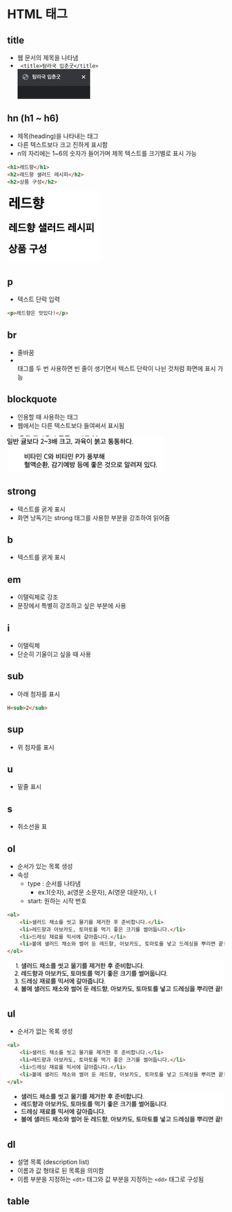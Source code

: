 # HTML 태그

## title
- 웹 문서의 제목을 나타냄
- ``` <title>탐라국 입춘굿</title>```<br>
![title](../../img/title_tag.png)
  
## hn (h1 ~ h6)
- 제목(heading)을 나타내는 태그
- 다른 텍스트보다 크고 진하게 표시함
- n의 자리에는 1~6의 숫자가 들어가며 제목 텍스트를 크기별로 표시 가능
```html
<h1>레드향</h1>
<h2>레드향 샐러드 레시피</h2>
<h2>상품 구성</h2>
```
![img.png](../../img/hn_tag.png)

## p
- 텍스트 단락 입력
```html
<p>레드향은 맛있다!</p>
```

## br
- 줄바꿈
- <br> 태그를 두 번 사용하면 빈 줄이 생기면서 텍스트 단락이 나뉜 것처럼 화면에 표시 가능

## blockquote
- 인용할 때 사용하는 태그
- 웹에서는 다른 텍스트보다 들여써서 표시됨

![img_1.png](../../img/blockquote_tag.png)

## strong
- 텍스트를 굵게 표시
- 화면 낭독기는 strong 태그를 사용한 부분을 강조하여 읽어줌

## b
- 텍스트를 굵게 표시

## em
- 이탤릭체로 강조
- 문장에서 특별히 강조하고 싶은 부분에 사용

## i
- 이탤릭체
- 단순히 기울이고 싶을 때 사용

## sub
- 아래 첨자를 표시
```html
H<sub>2</sub>
```

## sup
- 위 첨자를 표시

## u
- 밑줄 표시

## s
- 취소선을 표

## ol
- 순서가 있는 목록 생성
- 속성
    + type : 순서를 나타냄
        + ex.1(숫자), a(영문 소문자), A(영문 대문자), i, I
    + start: 원하는 시작 번호 
```html
<ol>
    <li>샐러드 채소를 씻고 물기를 제거한 후 준비합니다.</li>
    <li>레드향과 아보카도, 토마토를 먹기 좋은 크기를 썰어둡니다.</li>
    <li>드레싱 재료를 믹서에 갈아줍니다.</li>
    <li>볼에 샐러드 채소와 썰어 둔 레드향, 아보카도, 토마토를 넣고 드레싱을 뿌리면 끝!</li>
</ol>
```
![img.png](../../img/ol_tag.png)

## ul 
- 순서가 없는 목록 생성
```html
<ul>
    <li>샐러드 채소를 씻고 물기를 제거한 후 준비합니다.</li>
    <li>레드향과 아보카도, 토마토를 먹기 좋은 크기를 썰어둡니다.</li>
    <li>드레싱 재료를 믹서에 갈아줍니다.</li>
    <li>볼에 샐러드 채소와 썰어 둔 레드향, 아보카도, 토마토를 넣고 드레싱을 뿌리면 끝!</li>
</ul>
```
![img_1.png](../../img/ul_tag.png)

## dl
- 설명 목록 (description list)
- 이름과 값 형태로 된 목록을 의미함
- 이름 부분을 지정하는 ```<dt>``` 태그와 값 부분을 지정하는 ```<dd>``` 태그로 구성됨

## table
